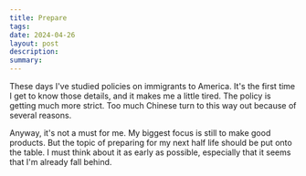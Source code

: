 ```yaml
---
title: Prepare
tags: 
date: 2024-04-26
layout: post
description: 
summary:
---
```


These days I've studied policies on immigrants to America. It's the first time I get to know those details, and it makes me a little tired. The policy is getting much more strict. Too much Chinese turn to this way out because of several reasons. 

Anyway, it's not a must for me. My biggest focus is still to make good products. But the topic of preparing for my next half life should be put onto the table. I must think about it as early as possible, especially that it seems that I'm already fall behind. 

